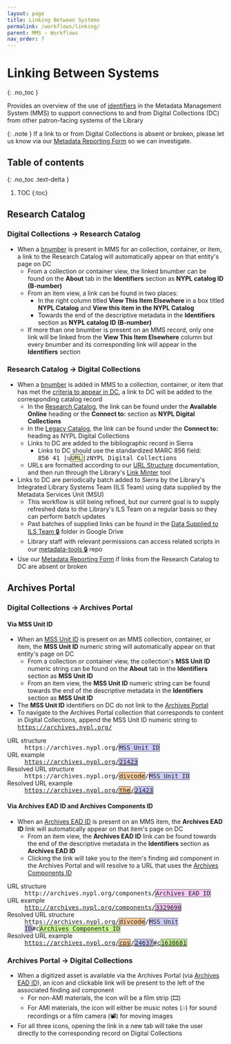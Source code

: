 ```yaml
---
layout: page
title: Linking Between Systems
permalink: /workflows/linking/
parent: MMS › Workflows
nav_order: 7
---
```


# Linking Between Systems
{: .no_toc }

Provides an overview of the use of [identifiers](/metadata-documentation/metadata/element/identifier/) in the Metadata Management System (MMS) to support connections to and from Digital Collections (DC) from other patron-facing systems of the Library

{: .note }
If a link to or from Digital Collections is absent or broken, please let us know via our [Metadata Reporting Form](/metadata-documentation/contact/form/) so we can investigate.

## Table of contents
{: .no_toc .text-delta }

1. TOC
{:toc}

## Research Catalog

### Digital Collections → Research Catalog

- When a [bnumber](/metadata-documentation/metadata/element/identifier/#nypl-catalog-id-b-number) is present in MMS for an collection, container, or item, a link to the Research Catalog will automatically appear on that entity's page on DC
    - From a collection or container view, the linked bnumber can be found on the **About** tab in the **Identifiers** section as **NYPL catalog ID (B-number)**
    - From an item view, a link can be found in two places:
        - In the right column titled **View This Item Elsewhere** in a box titled **NYPL Catalog** and **View this item in the NYPL Catalog**
        - Towards the end of the descriptive metadata in the **Identifiers** section as **NYPL catalog ID (B-number)**
    - If more than one bnumber is present on an MMS record, only one link will be linked from the **View This Item Elsewhere** column but every bnumber and its corresponding link will appear in the **Identifiers** section

### Research Catalog → Digital Collections

- When a [bnumber](/metadata-documentation/metadata/element/identifier/#nypl-catalog-id-b-number) is added in MMS to a collection, container, or item that has met the [criteria to appear in DC](/metadata-documentation/dc/criteria/), a link to DC will be added to the corresponding catalog record
    - In the [Research Catalog](/metadata-documentation/resources/glossary/#research-catalog), the link can be found under the **Available Online** heading or the **Connect to:** section as **NYPL Digital Collections**
    - In the [Legacy Catalog](/metadata-documentation/resources/glossary/#legacy-catalog), the link can be found under the **Connect to:** heading as NYPL Digital Collections
    - Links to DC are added to the bibliographic record in Sierra
        - Links to DC should use the standardized MARC 856 field:<br><tt>856 41 |u<span style="background: #ffffcc; border: 1px solid #5c5962;">URL</span>|zNYPL Digital Collections</tt>
    - URLs are formatted according to our [URL Structure](/metadata-documentation/dc/url-structure/) documentation, and then run through the Library's [Link Minter](/metadata-documentation/resources/glossary/#link-minter) tool
- Links to DC are periodically batch added to Sierra by the ​​Library's Integrated Library Systems Team (ILS Team) using data supplied by the Metadata Services Unit (MSU)
    - This workflow is still being refined, but our current goal is to supply refreshed data to the Library's ILS Team on a regular basis so they can perform batch updates
    - Past batches of supplied links can be found in the [Data Supplied to ILS Team 🔒](https://drive.google.com/drive/folders/1ktPZqRYoIv0yJIWTwLDeRhM766GKaDU7?usp=sharing) folder in Google Drive
    - Library staff with relevant permissions can access related scripts in our [metadata-tools 🔒](https://github.com/NYPL/metadata-tools/tree/master/_quarterly_bnumber) repo
- Use our [Metadata Reporting Form](/metadata-documentation/contact/form/) if links from the Research Catalog to DC are absent or broken

## Archives Portal

### Digital Collections → Archives Portal

#### Via MSS Unit ID
- When an [MSS Unit ID](/metadata-documentation/metadata/element/identifier/#mss-unit-id) is present on an MMS collection, container, or item, the **MSS Unit ID** numeric string will automatically appear on that entity's page on DC
    - From a collection or container view, the collection's **MSS Unit ID** numeric string can be found on the **About** tab in the **Identifiers** section as **MSS Unit ID**
    - From an item view, the **MSS Unit ID** numeric string can be found towards the end of the descriptive metadata in the **Identifiers** section as **MSS Unit ID**
- The **MSS Unit ID** identifiers on DC do not link to the [Archives Portal](/metadata-documentation/resources/glossary/#archives-portal)
- To navigate to the Archives Portal collection that corresponds to content in Digital Collections, append the MSS Unit ID numeric string to <tt>https://archives.nypl.org/</tt>
<dl>
<dt>URL structure</dt>
<dd><tt>https://archives.nypl.org/<span style="background: #ccccff; border: 1px solid #5c5962;">MSS Unit ID</span></tt></dd>
<dt>URL example</dt>
<dd><tt><a href="https://archives.nypl.org/21423">https://archives.nypl.org/<span style="background: #ccccff; border: 1px solid #5c5962;">21423</span></a></tt></dd>
<dt>Resolved URL structure</dt>
<dd><tt>https://archives.nypl.org/<span style="background: #ffcc99; border: 1px solid #5c5962;">divcode</span>/<span style="background: #ccccff; border: 1px solid #5c5962;">MSS Unit ID</span></tt></dd>
<dt>Resolved URL example</dt>
<dd><tt><a href="https://archives.nypl.org/the/21423">https://archives.nypl.org/<span style="background: #ffcc99; border: 1px solid #5c5962;">the</span>/<span style="background: #ccccff; border: 1px solid #5c5962;">21423</span></a></tt></dd>
</dl>

#### Via Archives EAD ID and Archives Components ID
- When an [Archives EAD ID](https://nypl.github.io/metadata-documentation/metadata/element/identifier/#archives-ead-id) is present on an MMS item, the **Archives EAD ID** link will automatically appear on that item's page on DC
    - From an item view, the **Archives EAD ID** link can be found towards the end of the descriptive metadata in the **Identifiers** section as **Archives EAD ID**
    - Clicking the link will take you to the item's finding aid component in the Archives Portal and will resolve to a URL that uses the [Archives Components ID](/metadata-documentation/metadata/element/identifier/other-local/#archives-components-id)

<dl>

<dt>URL structure</dt>
<dd><tt>http://archives.nypl.org/components/<span style="background: #ffccff; border: 1px solid #5c5962;">Archives EAD ID</span></tt></dd>

<dt>URL example</dt>
<dd><tt><a href="http://archives.nypl.org/components/3329690">http://archives.nypl.org/components/<span style="background: #ffccff; border: 1px solid #5c5962;">3329690</span></a></tt></dd>

<dt>Resolved URL structure</dt>
<dd><tt>https://archives.nypl.org/<span style="background: #ffcc99; border: 1px solid #5c5962;">divcode</span>/<span style="background: #ccccff; border: 1px solid #5c5962;">MSS Unit ID</span>#c<span style="background: #ccff99; border: 1px solid #5c5962;">Archives Components ID</span></tt></dd>

<dt>Resolved URL example</dt>
<dd><tt><a href="https://archives.nypl.org/cps/24637#c1638681">https://archives.nypl.org/<span style="background: #ffcc99; border: 1px solid #5c5962;">cps</span>/<span style="background: #ccccff; border: 1px solid #5c5962;">24637</span>#c<span style="background: #ccff99; border: 1px solid #5c5962;">1638681</span></a></tt></dd>

</dl>

### Archives Portal → Digital Collections
- When a digitized asset is available via the Archives Portal (via [Archives EAD ID](/metadata-documentation/metadata/element/identifier/archives-ead/)), an icon and clickable link will be present to the left of the associated finding aid component
    - For non-AMI materials, the icon will be a film strip (🎞️)
    - For AMI materials, the icon will either be music notes (🎶) for sound recordings or a film camera (📽️) for moving images
- For all three icons, opening the link in a new tab will take the user directly to the corresponding record on Digital Collections
